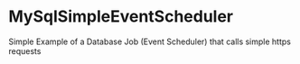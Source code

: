 # MySqlSimpleEventScheduler
Simple Example of a Database Job (Event Scheduler) that calls simple https requests
